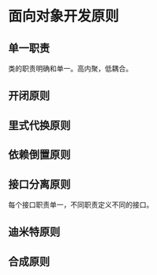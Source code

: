 
# 面向对象开发原则

## 单一职责

类的职责明确和单一。高内聚，低耦合。

## 开闭原则

## 里式代换原则

## 依赖倒置原则

## 接口分离原则

每个接口职责单一，不同职责定义不同的接口。

## 迪米特原则

## 合成原则
